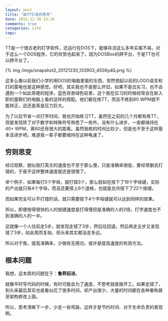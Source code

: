 ```yaml
---
layout: post
title: "由TT引发的思考"
date: 2012-12-30 13:34
comments: true
categories: Life
tags: 
---
```

TT是一个很古老的打字软件，还运行在DOS下，能够存活这么多年实属不易。对于这么一个DOS程序，它的优势也起来了。因为DOSBox的跨平台，于是TT也可以跨平台了。

{% img /imgs/snapshot2_20121230_133903_4556ydQ.png %}

这多么像以前我们小学的用DOS的电脑里面的东西，突然想起以前的LOGO语言和打的雷电也是这种感觉。好吧，其实我也不是那么怀旧，如果不是去实习，也不会遇到一个如此奇葩的程序。蓝色背景绿色前景，这个我在实习的时候经常会在新入职的童鞋们的电脑上看的这样的搭配。他们都在练TT，而且不练到60 WPM就不能转正，这还是真是压力巨大。

为了以后节省一点打字时间，我也开始练习TT，虽然在之前的几个月都有练TT，但是发现除了对于数字和特殊符号熟悉了一些外，没有什么进步，一直都维持在40+ WPM，离60还有很大的距离。虽然我练的时间比较少，但是也不至于这样基本没进步吧。难道我一辈子都要维持在这种龟速了。

## 穷则思变

经过观察，貌似我打英文的速度也不至于那么慢，只是准确率很低，要经常删去打错的，于是乎这样整体速度就还是很慢了。

<!-- more -->

举个例子，如果每打5个字母，就打错3个，那么假如在按下了16个字母键，实际的产出就只有4个字母，而且还要搭上6个退格，也就是总共按下了22个按键。

而如果完全可以不打错的话，就只需要按下4个字母键就可以达到同样的效果。

所以，即便按得很快的人的按键速度是打得慢但是准确的人的2倍，打字速度也不到准确的人的一半。

这就像一个人往前走5步，就发现走错了3步，然后往回退，然后再走五步又发现错了3步，如此周而复始，但头来其实都没走多远。

所以对于我，提高准确率，少做些无用功，或许是提高速度的有效方法。

## 根本问题
我想，这本质的问题在于：**鲁莽前进**。

就像平时写代码的时候，有时可能会为了速度，不思考就直接开工。如果走错了，到头来最后其实也是看似花了很多时间，却产出很少，大量的时间都在各种重构甚至架构修改上面。

所以，思考清晰下一步，少走一些弯路，这样才是节约时间、对于生命负责的表现啊。








